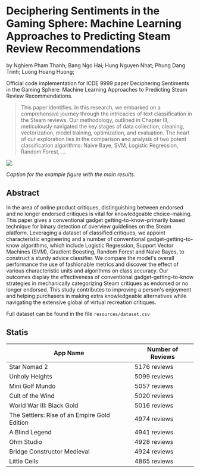 # Deciphering Sentiments in the Gaming Sphere: Machine Learning Approaches to Predicting Steam Review Recommendations

by
Nghiem Pham Thanh;
Bang Ngo Hai;
Hung Nguyen Nhat;
Phung Dang Trinh;
Luong Hoang Huong;

Official code implementation for ICDE 9999 paper Deciphering Sentiments in the Gaming Sphere: Machine Learning Approaches to Predicting Steam Review Recommendations.

> This paper identifies. In this research, we embarked on a comprehensive journey through the intricacies of text classification in the Steam reviews. Our methodology, outlined in Chapter III, meticulously navigated the key stages of data collection, cleaning, vectorization, model training, optimization, and evaluation. The heart of our exploration lies in the comparison and analysis of two potent classification algorithms: Naive Baye, SVM, Logistic Regression, Random Forest, ...

![](figure)

*Caption for the example figure with the main results.*


## Abstract

In the area of online product critiques, distinguishing between endorsed and no longer endorsed critiques is vital for knowledgeable choice-making. This paper gives a conventional gadget getting-to-know-primarily based technique for binary detection of overview guidelines on the Steam platform. Leveraging a dataset of classified critiques, we appoint characteristic engineering and a number of conventional gadget-getting-to-know algorithms, which include Logistic Regression, Support Vector Machines (SVM), Gradient Boosting, Random Forest and Naive Bayes, to construct a sturdy advice classifier. We compare the model's overall performance the use of fashionable metrics and discover the effect of various characteristic units and algorithms on class accuracy. Our outcomes display the effectiveness of conventional gadget-getting-to-know strategies in mechanically categorizing Steam critiques as endorsed or no longer endorsed. This study contributes to improving a person's enjoyment and helping purchasers in making extra knowledgeable alternatives while navigating the extensive global of virtual recreation critiques.

Full dataset can be found in the file `resources/dataset.csv`


## Statis

|App Name|Number of Reviews|
|---|---|
| Star Nomad 2| 5176 reviews|
| Unholy Heights| 5099 reviews|
| Mini Golf Mundo| 5057 reviews|
| Cult of the Wind| 5020 reviews|
| World War III: Black Gold| 5016 reviews|
| The Settlers: Rise of an Empire Gold Edition| 4974 reviews|
| A Blind Legend| 4941 reviews|
| Ohm Studio| 4928 reviews|
| Bridge Constructor Medieval| 4924 reviews|
| Little Cells| 4865 reviews|

